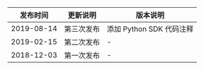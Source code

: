 | 发布时间 |更新说明 | 版本说明|
|---------|---------|----|
| 2019-08-14    |  第三次发布| 添加 Python SDK 代码注释|
| 2019-02-15    |  第二次发布 |-|
| 2018-12-03    | 第一次发布|-|
